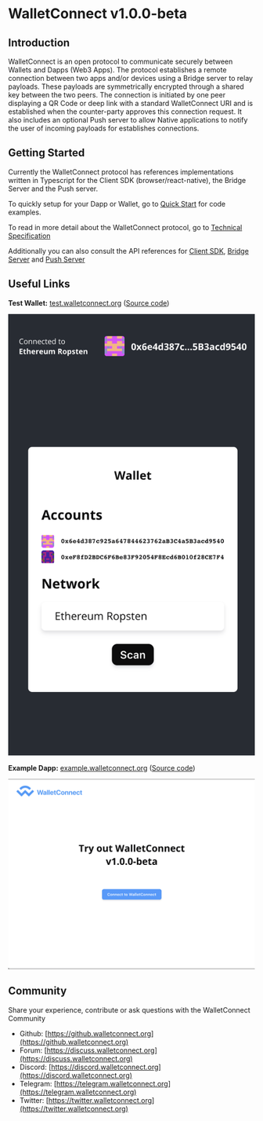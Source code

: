 # WalletConnect v1.0.0-beta

## Introduction

WalletConnect is an open protocol to communicate securely between Wallets and Dapps \(Web3 Apps\). The protocol establishes a remote connection between two apps and/or devices using a Bridge server to relay payloads. These payloads are symmetrically encrypted through a shared key between the two peers. The connection is initiated by one peer displaying a QR Code or deep link with a standard WalletConnect URI and is established when the counter-party approves this connection request. It also includes an optional Push server to allow Native applications to notify the user of incoming payloads for establishes connections.

## Getting Started

Currently the WalletConnect protocol has references implementations written in Typescript for the Client SDK \(browser/react-native\), the Bridge Server and the Push server.

To quickly setup for your Dapp or Wallet, go to [Quick Start](quick-start.md) for code examples.

To read in more detail about the WalletConnect protocol, go to [Technical Specification](tech-spec.md)

Additionally you can also consult the API references for [Client SDK](client-sdk.md), [Bridge Server](bridge-server.md) and [Push Server](push-server.md)



## Useful Links

**Test Wallet:** [test.walletconnect.org](https://test.walletconnect.org) \([Source code](https://github.com/WalletConnect/walletconnect-mock-wallet)\)

![](.gitbook/assets/screenshot-2019-01-30-17.27.40.png)



**Example Dapp:** [example.walletconnect.org](https://example.walletconnect.org) \([Source code](https://github.com/WalletConnect/walletconnect-example-dapp)\)

![](.gitbook/assets/screenshot-2019-01-30-17.27.59.png)

## Community

Share your experience, contribute or ask questions with the WalletConnect Community

* Github: [https://github.walletconnect.org](https://github.walletconnect.org)
* Forum: [https://discuss.walletconnect.org](https://discuss.walletconnect.org)
* Discord: [https://discord.walletconnect.org](https://discord.walletconnect.org)
* Telegram: [https://telegram.walletconnect.org](https://telegram.walletconnect.org)
* Twitter: [https://twitter.walletconnect.org](https://twitter.walletconnect.org)

